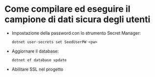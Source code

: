 # <a name="how-to-buildrun-secure-user-data-sample"></a>Come compilare ed eseguire il campione di dati sicura degli utenti

* Impostazione della password con lo strumento Secret Manager:

  `dotnet user-secrets set SeedUserPW <pw>`

* Aggiornare il database:

    `dotnet ef database update`

* Abilitare SSL nel progetto
